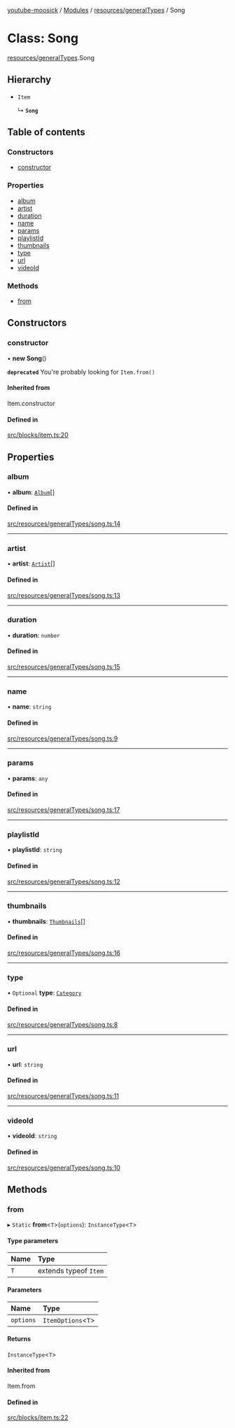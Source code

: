 [youtube-moosick](../README.md) / [Modules](../modules.md) / [resources/generalTypes](../modules/resources_generalTypes.md) / Song

# Class: Song

[resources/generalTypes](../modules/resources_generalTypes.md).Song

## Hierarchy

- `Item`

  ↳ **`Song`**

## Table of contents

### Constructors

- [constructor](resources_generalTypes.Song.md#constructor)

### Properties

- [album](resources_generalTypes.Song.md#album)
- [artist](resources_generalTypes.Song.md#artist)
- [duration](resources_generalTypes.Song.md#duration)
- [name](resources_generalTypes.Song.md#name)
- [params](resources_generalTypes.Song.md#params)
- [playlistId](resources_generalTypes.Song.md#playlistid)
- [thumbnails](resources_generalTypes.Song.md#thumbnails)
- [type](resources_generalTypes.Song.md#type)
- [url](resources_generalTypes.Song.md#url)
- [videoId](resources_generalTypes.Song.md#videoid)

### Methods

- [from](resources_generalTypes.Song.md#from)

## Constructors

### constructor

• **new Song**()

**`deprecated`** You're probably looking for `Item.from()`

#### Inherited from

Item.constructor

#### Defined in

[src/blocks/item.ts:20](https://github.com/EvasiveXkiller/youtube-moosick/blob/0ec19f8/src/blocks/item.ts#L20)

## Properties

### album

• **album**: [`Album`](resources_generalTypes.Album.md)[]

#### Defined in

[src/resources/generalTypes/song.ts:14](https://github.com/EvasiveXkiller/youtube-moosick/blob/0ec19f8/src/resources/generalTypes/song.ts#L14)

___

### artist

• **artist**: [`Artist`](resources_generalTypes.Artist.md)[]

#### Defined in

[src/resources/generalTypes/song.ts:13](https://github.com/EvasiveXkiller/youtube-moosick/blob/0ec19f8/src/resources/generalTypes/song.ts#L13)

___

### duration

• **duration**: `number`

#### Defined in

[src/resources/generalTypes/song.ts:15](https://github.com/EvasiveXkiller/youtube-moosick/blob/0ec19f8/src/resources/generalTypes/song.ts#L15)

___

### name

• **name**: `string`

#### Defined in

[src/resources/generalTypes/song.ts:9](https://github.com/EvasiveXkiller/youtube-moosick/blob/0ec19f8/src/resources/generalTypes/song.ts#L9)

___

### params

• **params**: `any`

#### Defined in

[src/resources/generalTypes/song.ts:17](https://github.com/EvasiveXkiller/youtube-moosick/blob/0ec19f8/src/resources/generalTypes/song.ts#L17)

___

### playlistId

• **playlistId**: `string`

#### Defined in

[src/resources/generalTypes/song.ts:12](https://github.com/EvasiveXkiller/youtube-moosick/blob/0ec19f8/src/resources/generalTypes/song.ts#L12)

___

### thumbnails

• **thumbnails**: [`Thumbnails`](resources_generalTypes.Thumbnails.md)[]

#### Defined in

[src/resources/generalTypes/song.ts:16](https://github.com/EvasiveXkiller/youtube-moosick/blob/0ec19f8/src/resources/generalTypes/song.ts#L16)

___

### type

• `Optional` **type**: [`Category`](../enums/enums.Category.md)

#### Defined in

[src/resources/generalTypes/song.ts:8](https://github.com/EvasiveXkiller/youtube-moosick/blob/0ec19f8/src/resources/generalTypes/song.ts#L8)

___

### url

• **url**: `string`

#### Defined in

[src/resources/generalTypes/song.ts:11](https://github.com/EvasiveXkiller/youtube-moosick/blob/0ec19f8/src/resources/generalTypes/song.ts#L11)

___

### videoId

• **videoId**: `string`

#### Defined in

[src/resources/generalTypes/song.ts:10](https://github.com/EvasiveXkiller/youtube-moosick/blob/0ec19f8/src/resources/generalTypes/song.ts#L10)

## Methods

### from

▸ `Static` **from**<`T`\>(`options`): `InstanceType`<`T`\>

#### Type parameters

| Name | Type |
| :------ | :------ |
| `T` | extends typeof `Item` |

#### Parameters

| Name | Type |
| :------ | :------ |
| `options` | `ItemOptions`<`T`\> |

#### Returns

`InstanceType`<`T`\>

#### Inherited from

Item.from

#### Defined in

[src/blocks/item.ts:22](https://github.com/EvasiveXkiller/youtube-moosick/blob/0ec19f8/src/blocks/item.ts#L22)
